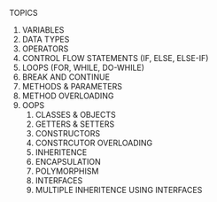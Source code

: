  TOPICS 

  1. VARIABLES
  2. DATA TYPES
  3. OPERATORS
  4. CONTROL FLOW STATEMENTS (IF, ELSE, ELSE-IF)
  5. LOOPS (FOR, WHILE, DO-WHILE)
  6. BREAK AND CONTINUE
  7. METHODS & PARAMETERS
  8. METHOD OVERLOADING
  9. OOPS
      1. CLASSES & OBJECTS
      2. GETTERS & SETTERS
      3. CONSTRUCTORS
      4. CONSTRCUTOR OVERLOADING
      5. INHERITENCE
      6. ENCAPSULATION
      7. POLYMORPHISM
      8. INTERFACES
      9. MULTIPLE INHERITENCE USING INTERFACES
